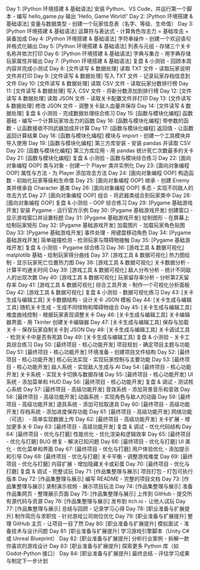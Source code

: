 Day 1: [Python 环境搭建 & 基础语法] 安装 Python、VS Code，并运行第一个脚本 - 编写 hello_game.py 输出 'Hello, Game World!'
Day 2: [Python 环境搭建 & 基础语法] 变量与数据类型 - 创建一个玩家信息表（名字、等级、生命值）
Day 3: [Python 环境搭建 & 基础语法] 运算符与表达式 - 计算角色攻击力 = 基础攻击 + 装备加成
Day 4: [Python 环境搭建 & 基础语法] 字符串操作 - 创建一个欢迎语句并格式化输出
Day 5: [Python 环境搭建 & 基础语法] 列表与元组 - 存储三个关卡名称并依次打印
Day 6: [Python 环境搭建 & 基础语法] 字典与集合 - 用字典存储玩家属性并输出
Day 7: [Python 环境搭建 & 基础语法] 复盘 & 小测验 - 回顾本周内容并完成小测试
Day 8: [文件读写 & 数据处理] 读取 TXT 文件 - 读取玩家说明文件并打印
Day 9: [文件读写 & 数据处理] 写入 TXT 文件 - 记录玩家存档信息到文件
Day 10: [文件读写 & 数据处理] 读取 CSV 文件 - 读取玩家分数排行榜
Day 11: [文件读写 & 数据处理] 写入 CSV 文件 - 将新分数添加到排行榜
Day 12: [文件读写 & 数据处理] 读取 JSON 文件 - 读取关卡配置文件并打印
Day 13: [文件读写 & 数据处理] 修改 JSON 文件 - 调整关卡敌人血量并保存
Day 14: [文件读写 & 数据处理] 复盘 & 小测验 - 完成数据处理综合练习
Day 15: [函数与模块化编程] 函数基础 - 编写一个计算玩家攻击力的函数
Day 16: [函数与模块化编程] 带参数的函数 - 让函数接收不同武器加成并计算
Day 17: [函数与模块化编程] 返回值 - 让函数返回计算结果
Day 18: [函数与模块化编程] 模块与 import - 创建一个工具模块并导入使用
Day 19: [函数与模块化编程] 第三方库安装 - 安装 pandas 并读取 CSV
Day 20: [函数与模块化编程] 第三方库应用 - 用 pandas 统计死亡次数最多的关卡
Day 21: [函数与模块化编程] 复盘 & 小测验 - 函数与模块综合练习
Day 22: [面向对象编程 OOP] 类与对象 - 创建一个 Player 类并实例化
Day 23: [面向对象编程 OOP] 属性与方法 - 为 Player 添加攻击方法
Day 24: [面向对象编程 OOP] 构造函数 - 初始化玩家等级和生命值
Day 25: [面向对象编程 OOP] 继承 - 创建 Enemy 类并继承自 Character 基类
Day 26: [面向对象编程 OOP] 多态 - 实现不同敌人的攻击方式
Day 27: [面向对象编程 OOP] 组合 - 将武器类组合到玩家类中
Day 28: [面向对象编程 OOP] 复盘 & 小测验 - OOP 综合练习
Day 29: [Pygame 基础游戏开发] 安装 Pygame - 运行官方示例
Day 30: [Pygame 基础游戏开发] 创建窗口 - 显示游戏窗口并设置标题
Day 31: [Pygame 基础游戏开发] 绘制图形 - 在屏幕上绘制玩家矩形
Day 32: [Pygame 基础游戏开发] 加载图片 - 加载玩家角色贴图
Day 33: [Pygame 基础游戏开发] 事件处理 - 用键盘移动角色
Day 34: [Pygame 基础游戏开发] 简单碰撞检测 - 检测玩家与障碍物接触
Day 35: [Pygame 基础游戏开发] 复盘 & 小测验 - Pygame 综合练习
Day 36: [游戏工具 & 数据可视化] matplotlib 基础 - 绘制玩家得分曲线
Day 37: [游戏工具 & 数据可视化] 热力图绘制 - 显示玩家死亡位置热力图
Day 38: [游戏工具 & 数据可视化] 关卡数据分析 - 计算平均通关时间
Day 39: [游戏工具 & 数据可视化] 敌人分布分析 - 统计不同敌人的出现次数
Day 40: [游戏工具 & 数据可视化] 玩家留存率分析 - 分析第2天留存率
Day 41: [游戏工具 & 数据可视化] 综合工具开发 - 制作一个可视化分析面板
Day 42: [游戏工具 & 数据可视化] 复盘 & 小测验 - 数据可视化练习
Day 43: [关卡生成与编辑工具] 关卡数据结构 - 设计关卡 JSON 模板
Day 44: [关卡生成与编辑工具] 随机关卡生成 - 生成不同怪物和障碍物组合
Day 45: [关卡生成与编辑工具] 难度曲线控制 - 根据玩家表现调整关卡
Day 46: [关卡生成与编辑工具] 关卡编辑器界面 - 用 Tkinter 创建关卡编辑器
Day 47: [关卡生成与编辑工具] 保存与加载关卡 - 保存玩家自制关卡到 JSON
Day 48: [关卡生成与编辑工具] 关卡调试工具 - 检测关卡中是否有死路
Day 49: [关卡生成与编辑工具] 复盘 & 小测验 - 关卡工具综合练习
Day 50: [最终项目 - 核心功能开发] 项目规划 - 确定项目主题与功能
Day 51: [最终项目 - 核心功能开发] 环境准备 - 创建项目文件结构
Day 52: [最终项目 - 核心功能开发] 核心玩法实现 - 实现玩家控制与主要功能
Day 53: [最终项目 - 核心功能开发] 敌人系统 - 实现敌人生成与 AI
Day 54: [最终项目 - 核心功能开发] 关卡系统 - 实现关卡切换与数据存储
Day 55: [最终项目 - 核心功能开发] UI 系统 - 添加菜单和 HUD
Day 56: [最终项目 - 核心功能开发] 复盘 & 调试 - 测试核心系统
Day 57: [最终项目 - 高级功能开发] 音效系统 - 添加背景音乐和音效
Day 58: [最终项目 - 高级功能开发] 动画系统 - 实现角色与敌人的动画
Day 59: [最终项目 - 高级功能开发] 道具系统 - 添加可拾取道具
Day 60: [最终项目 - 高级功能开发] 存档系统 - 添加进度保存功能
Day 61: [最终项目 - 高级功能开发] 网络功能（可选） - 简单实现数据上传
Day 62: [最终项目 - 高级功能开发] 关卡扩展 - 增加更多关卡
Day 63: [最终项目 - 高级功能开发] 复盘 & 调试 - 优化代码结构
Day 64: [最终项目 - 优化与打磨] 性能优化 - 优化渲染和逻辑效率
Day 65: [最终项目 - 优化与打磨] BUG 修复 - 解决已知问题
Day 66: [最终项目 - 优化与打磨] UI 美化 - 优化菜单和界面
Day 67: [最终项目 - 优化与打磨] 用户体验优化 - 添加提示和引导
Day 68: [最终项目 - 优化与打磨] 关卡平衡 - 调整游戏难度
Day 69: [最终项目 - 优化与打磨] 内容扩展 - 增加隐藏关卡或彩蛋
Day 70: [最终项目 - 优化与打磨] 复盘 & 调试 - 完整试玩
Day 71: [作品集整理与展示] 项目打包 - 打包可执行版本
Day 72: [作品集整理与展示] 编写 README - 完整的项目文档
Day 73: [作品集整理与展示] 录制演示视频 - 展示项目玩法
Day 74: [作品集整理与展示] 准备作品集网页 - 整理展示页面
Day 75: [作品集整理与展示] 上传到 GitHub - 提交所有源代码与资源
Day 76: [作品集整理与展示] 发布到 itch.io - 让他人试玩
Day 77: [作品集整理与展示] 总结与回顾 - 记录学习心得
Day 78: [职业准备与扩展提升] 制作简历与求职信 - 针对游戏公司岗位优化
Day 79: [职业准备与扩展提升] 整理 GitHub 主页 - 让项目一目了然
Day 80: [职业准备与扩展提升] 模拟面试 - 准备技术与设计问题
Day 81: [职业准备与扩展提升] 学习游戏引擎脚本（Unity C# 或 Unreal Blueprint）
Day 82: [职业准备与扩展提升] 分析行业案例 - 拆解一款你喜欢的游戏设计
Day 83: [职业准备与扩展提升] 探索更多 Python 库（如 Godot-Python 接口）
Day 84: [职业准备与扩展提升] 最终总结 - 评估学习成果与制定下一步计划